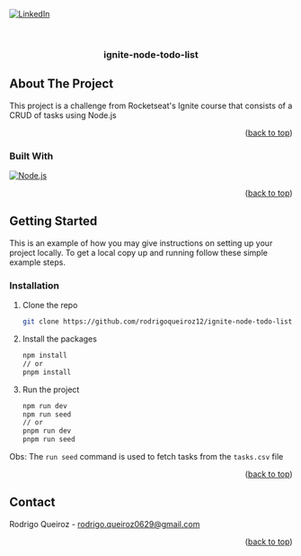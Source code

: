 ﻿<a name="readme-top"></a>

[![LinkedIn](https://img.shields.io/badge/LinkedIn-%230077B5.svg?style=flat&logo=linkedin&logoColor=white)](https://www.linkedin.com/in/rodrigo-queiroz-a113a9212)

<br />
<div align="center">
  <h3 align="center">ignite-node-todo-list</h3>
</div>

## About The Project

This project is a challenge from Rocketseat's Ignite course that consists of a CRUD of tasks using Node.js

<p align="right">(<a href="#readme-top">back to top</a>)</p>

### Built With

[![Node.js](https://img.shields.io/badge/Node.js-%23339933.svg?style=flat&logo=node.js&logoColor=white)](https://nodejs.org/)

<p align="right">(<a href="#readme-top">back to top</a>)</p>

<!-- GETTING STARTED -->

## Getting Started

This is an example of how you may give instructions on setting up your project locally.
To get a local copy up and running follow these simple example steps.

### Installation

1. Clone the repo
   ```sh
   git clone https://github.com/rodrigoqueiroz12/ignite-node-todo-list.git
   ```
2. Install the packages
   ```sh
   npm install
   // or
   pnpm install
   ```
3. Run the project
   ```sh
   npm run dev
   npm run seed
   // or
   pnpm run dev
   pnpm run seed
   ```
Obs:
The `run seed` command is used to fetch tasks from the `tasks.csv` file

<p align="right">(<a href="#readme-top">back to top</a>)</p>

## Contact

Rodrigo Queiroz - rodrigo.queiroz0629@gmail.com

<p align="right">(<a href="#readme-top">back to top</a>)</p>
